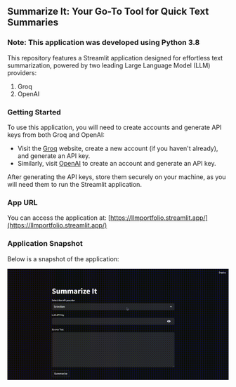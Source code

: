 
## Summarize It: Your Go-To Tool for Quick Text Summaries
### Note: This application was developed using Python 3.8

This repository features a Streamlit application designed for effortless text summarization, powered by two leading Large Language Model (LLM) providers:
1. Groq
2. OpenAI

### Getting Started

To use this application, you will need to create accounts and generate API keys from both Groq and OpenAI:

- Visit the [Groq](https://groq.com/) website, create a new account (if you haven't already), and generate an API key.
- Similarly, visit [OpenAI](https://platform.openai.com/docs/overview) to create an account and generate an API key.

After generating the API keys, store them securely on your machine, as you will need them to run the Streamlit application.

### App URL

You can access the application at: [https://llmportfolio.streamlit.app/](https://llmportfolio.streamlit.app/)

### Application Snapshot

Below is a snapshot of the application:

<img src="demo.gif" alt="Application Snapshot" width="850">